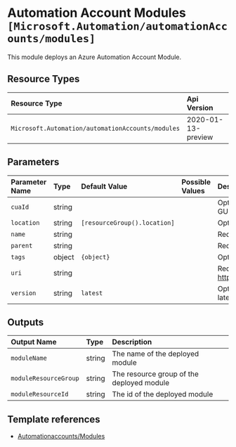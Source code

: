# Automation Account Modules `[Microsoft.Automation/automationAccounts/modules]`

This module deploys an Azure Automation Account Module.

## Resource Types

| Resource Type | Api Version |
| :-- | :-- |
| `Microsoft.Automation/automationAccounts/modules` | 2020-01-13-preview |

## Parameters

| Parameter Name | Type | Default Value | Possible Values | Description |
| :-- | :-- | :-- | :-- | :-- |
| `cuaId` | string |  |  | Optional. Customer Usage Attribution id (GUID). This GUID must be previously registered. |
| `location` | string | `[resourceGroup().location]` |  | Optional. Location for all resources. |
| `name` | string |  |  | Required. Name of the Automation Account module. |
| `parent` | string |  |  | Required. Name of the parent Automation Account. |
| `tags` | object | `{object}` |  | Optional. Tags of the Automation Account resource. |
| `uri` | string |  |  | Required. Module package uri, e.g. https://www.powershellgallery.com/api/v2/package. |
| `version` | string | `latest` |  | Optional. Module version or specify latest to get the latest version. |

## Outputs

| Output Name | Type | Description |
| :-- | :-- | :-- |
| `moduleName` | string | The name of the deployed module |
| `moduleResourceGroup` | string | The resource group of the deployed module |
| `moduleResourceId` | string | The id of the deployed module |

## Template references

- [Automationaccounts/Modules](https://docs.microsoft.com/en-us/azure/templates/Microsoft.Automation/2020-01-13-preview/automationAccounts/modules)
